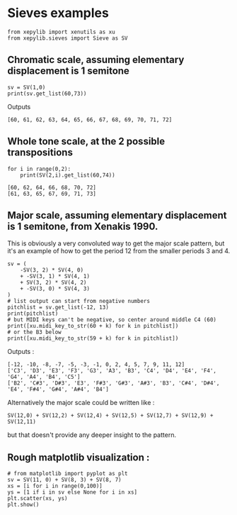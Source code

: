 # Sieves examples

```
from xepylib import xenutils as xu
from xepylib.sieves import Sieve as SV
```

## Chromatic scale, assuming elementary displacement is 1 semitone

```
sv = SV(1,0)
print(sv.get_list(60,73))
```

Outputs

```
[60, 61, 62, 63, 64, 65, 66, 67, 68, 69, 70, 71, 72]
```

## Whole tone scale, at the 2 possible transpositions

```
for i in range(0,2):
    print(SV(2,i).get_list(60,74))
```

```
[60, 62, 64, 66, 68, 70, 72]
[61, 63, 65, 67, 69, 71, 73]
```

## Major scale, assuming elementary displacement is 1 semitone, from Xenakis 1990. 
This is obviously a very convoluted way to get the
major scale pattern, but it's an example of how to get the period 12 from
the smaller periods 3 and 4. 

```
sv = (
    -SV(3, 2) * SV(4, 0)
    + -SV(3, 1) * SV(4, 1)
    + SV(3, 2) * SV(4, 2)
    + -SV(3, 0) * SV(4, 3)
)
# list output can start from negative numbers
pitchlist = sv.get_list(-12, 13)
print(pitchlist)
# but MIDI keys can't be negative, so center around middle C4 (60)
print([xu.midi_key_to_str(60 + k) for k in pitchlist])
# or the B3 below
print([xu.midi_key_to_str(59 + k) for k in pitchlist])
```
Outputs :
```
[-12, -10, -8, -7, -5, -3, -1, 0, 2, 4, 5, 7, 9, 11, 12]
['C3', 'D3', 'E3', 'F3', 'G3', 'A3', 'B3', 'C4', 'D4', 'E4', 'F4', 'G4', 'A4', 'B4', 'C5']
['B2', 'C#3', 'D#3', 'E3', 'F#3', 'G#3', 'A#3', 'B3', 'C#4', 'D#4', 'E4', 'F#4', 'G#4', 'A#4', 'B4']
```
Alternatively the major scale could be written like :
```
SV(12,0) + SV(12,2) + SV(12,4) + SV(12,5) + SV(12,7) + SV(12,9) + SV(12,11)
```
but that doesn't provide any deeper insight to the pattern.

## Rough matplotlib visualization :
```
# from matplotlib import pyplot as plt
sv = SV(11, 0) + SV(8, 3) + SV(8, 7)
xs = [i for i in range(0,100)]
ys = [1 if i in sv else None for i in xs]
plt.scatter(xs, ys)
plt.show()

```
